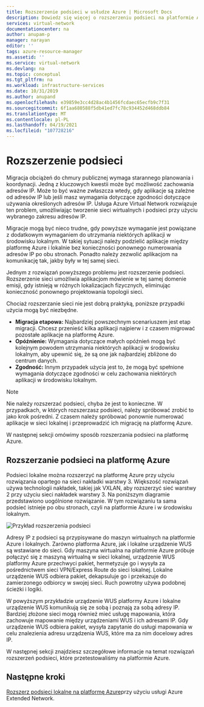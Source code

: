 ```yaml
---
title: Rozszerzenie podsieci w usłudze Azure | Microsoft Docs
description: Dowiedz się więcej o rozszerzeniu podsieci na platformie Azure.
services: virtual-network
documentationcenter: na
author: anupam-p
manager: narayan
editor: ''
tags: azure-resource-manager
ms.assetid: ''
ms.service: virtual-network
ms.devlang: na
ms.topic: conceptual
ms.tgt_pltfrm: na
ms.workload: infrastructure-services
ms.date: 10/31/2019
ms.author: anupand
ms.openlocfilehash: e39859e3cc4d28ac4b1456fcdaec65ecfb9c7f31
ms.sourcegitcommit: 6f1aa680588f5db41ed7fc78c934452d468ddb84
ms.translationtype: MT
ms.contentlocale: pl-PL
ms.lasthandoff: 04/19/2021
ms.locfileid: "107728216"
---
```

# <a name="subnet-extension"></a>Rozszerzenie podsieci
Migracja obciążeń do chmury publicznej wymaga starannego planowania i koordynacji. Jedną z kluczowych kwestii może być możliwość zachowania adresów IP. Może to być ważne zwłaszcza wtedy, gdy aplikacje są zależne od adresów IP lub jeśli masz wymagania dotyczące zgodności dotyczące używania określonych adresów IP. Usługa Azure Virtual Network rozwiązuje ten problem, umożliwiając tworzenie sieci wirtualnych i podsieci przy użyciu wybranego zakresu adresów IP.

Migracje mogą być nieco trudne, gdy powyższe wymaganie jest powiązane z dodatkowym wymaganiem do utrzymania niektórych aplikacji w środowisku lokalnym. W takiej sytuacji należy podzielić aplikacje między platformę Azure i lokalnie bez konieczności ponownego numerowania adresów IP po obu stronach. Ponadto należy zezwolić aplikacjom na komunikację tak, jakby były w tej samej sieci.

Jednym z rozwiązań powyższego problemu jest rozszerzenie podsieci. Rozszerzenie sieci umożliwia aplikacjom mówienie w tej samej domenie emisji, gdy istnieją w różnych lokalizacjach fizycznych, eliminując konieczność ponownego projektowania topologii sieci. 

Chociaż rozszerzanie sieci nie jest dobrą praktyką, poniższe przypadki użycia mogą być niezbędne.

- **Migracja etapowa:** Najbardziej powszechnym scenariuszem jest etap migracji. Chcesz przenieść kilka aplikacji najpierw i z czasem migrować pozostałe aplikacje na platformę Azure.
- **Opóźnienie:** Wymagania dotyczące małych opóźnień mogą być kolejnym powodem utrzymania niektórych aplikacji w środowisku lokalnym, aby upewnić się, że są one jak najbardziej zbliżone do centrum danych.
- **Zgodność:** Innym przypadek użycia jest to, że mogą być spełnione wymagania dotyczące zgodności w celu zachowania niektórych aplikacji w środowisku lokalnym.
 
> [!NOTE] 
> Nie należy rozszerzać podsieci, chyba że jest to konieczne. W przypadkach, w których rozszerzasz podsieci, należy spróbować zrobić to jako krok pośredni. Z czasem należy spróbować ponownie numerować aplikacje w sieci lokalnej i przeprowadzić ich migrację na platformę Azure.

W następnej sekcji omówimy sposób rozszerzania podsieci na platformę Azure.


## <a name="extend-your-subnet-to-azure"></a>Rozszerzanie podsieci na platformę Azure
 Podsieci lokalne można rozszerzyć na platformę Azure przy użyciu rozwiązania opartego na sieci nakładki warstwy 3. Większość rozwiązań używa technologii nakładek, takiej jak VXLAN, aby rozszerzyć sieć warstwy 2 przy użyciu sieci nakładek warstwy 3. Na poniższym diagramie przedstawiono uogólnione rozwiązanie. W tym rozwiązaniu ta sama podsieć istnieje po obu stronach, czyli na platformie Azure i w środowisku lokalnym. 

![Przykład rozszerzenia podsieci](./media/subnet-extension/subnet-extension.png)

Adresy IP z podsieci są przypisywane do maszyn wirtualnych na platformie Azure i lokalnych. Zarówno platforma Azure, jak i lokalne urządzenie WUS są wstawiane do sieci. Gdy maszyna wirtualna na platformie Azure próbuje połączyć się z maszyną wirtualną w sieci lokalnej, urządzenie WUS platformy Azure przechwyci pakiet, hermetyzuje go i wysyła za pośrednictwem sieci VPN/Express Route do sieci lokalnej. Lokalne urządzenie WUS odbiera pakiet, dekapsuluje go i przekazuje do zamierzonego odbiorcy w swojej sieci. Ruch powrotny używa podobnej ścieżki i logiki.

W powyższym przykładzie urządzenie WUS platformy Azure i lokalne urządzenie WUS komunikują się ze sobą i poznają za sobą adresy IP. Bardziej złożone sieci mogą również mieć usługę mapowania, która zachowuje mapowanie między urządzeniami WUS i ich adresami IP. Gdy urządzenie WUS odbiera pakiet, wysyła zapytanie do usługi mapowania w celu znalezienia adresu urządzenia WUS, które ma za nim docelowy adres IP.

W następnej sekcji znajdziesz szczegółowe informacje na temat rozwiązań rozszerzeń podsieci, które przetestowaliśmy na platformie Azure.

## <a name="next-steps"></a>Następne kroki 
[Rozszerz podsieci lokalne na platformę Azure](https://docs.microsoft.com/windows-server/manage/windows-admin-center/azure/azure-extended-network)przy użyciu usługi Azure Extended Network.